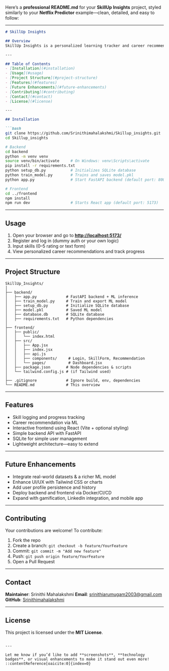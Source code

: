 Here’s a **professional README.md** for your **SkillUp Insights** project, styled similarly to your **Netflix Predictor** example—clean, detailed, and easy to follow:

---

````markdown
# SkillUp Insights

## Overview
SkillUp Insights is a personalized learning tracker and career recommender built with FastAPI and React. Users log their skills, monitor progress, and receive tailored career suggestions powered by a lightweight ML model.

---

## Table of Contents
- [Installation](#installation)  
- [Usage](#usage)  
- [Project Structure](#project-structure)  
- [Features](#features)  
- [Future Enhancements](#future-enhancements)  
- [Contributing](#contributing)  
- [Contact](#contact)  
- [License](#license)  

---

## Installation

```bash
git clone https://github.com/Srinithimahalakshmi/Skillup_insights.git
cd Skillup_insights

# Backend
cd backend
python -m venv venv
source venv/bin/activate     # On Windows: venv\Scripts\activate
pip install -r requirements.txt
python setup_db.py           # Initializes SQLite database
python train_model.py        # Trains and saves model.pkl
python app.py                # Start FastAPI backend (default port: 8000)

# Frontend
cd ../frontend
npm install
npm run dev                  # Starts React app (default port: 5173)
````

---

## Usage

1. Open your browser and go to **[http://localhost:5173/](http://localhost:5173/)**
2. Register and log in (dummy auth or your own logic)
3. Input skills (0–5 rating or text form)
4. View personalized career recommendations and track progress

---

## Project Structure

```
SkillUp_Insights/
│
├── backend/
│   ├── app.py             # FastAPI backend + ML inference
│   ├── train_model.py     # Train and export ML model
│   ├── setup_db.py        # Initialize SQLite database
│   ├── model.pkl          # Saved ML model
│   ├── database.db        # SQLite database
│   ├── requirements.txt   # Python dependencies
│
├── frontend/
│   ├── public/
│   │   └── index.html
│   ├── src/
│   │   ├── App.jsx
│   │   ├── index.jsx
│   │   ├── api.js
│   │   ├── components/     # Login, SkillForm, Recommendation
│   │   └── pages/          # Dashboard.jsx
│   ├── package.json       # Node dependencies & scripts
│   └── tailwind.config.js # (if Tailwind used)
│
├── .gitignore             # Ignore build, env, dependencies
└── README.md              # This overview
```

---

## Features

* Skill logging and progress tracking
* Career recommendation via ML
* Interactive frontend using React (Vite + optional styling)
* Simple backend API with FastAPI
* SQLite for simple user management
* Lightweight architecture—easy to extend

---

## Future Enhancements

* Integrate real-world datasets & a richer ML model
* Enhance UI/UX with Tailwind CSS or charts
* Add user profile persistence and history
* Deploy backend and frontend via Docker/CI/CD
* Expand with gamification, LinkedIn integration, and mobile app

---

## Contributing

Your contributions are welcome!
To contribute:

1. Fork the repo
2. Create a branch: `git checkout -b feature/YourFeature`
3. Commit: `git commit -m "Add new feature"`
4. Push: `git push origin feature/YourFeature`
5. Open a Pull Request

---

## Contact

**Maintainer**: Srinithi Mahalakshmi
**Email**: [srinithiarumugam2003@gmail.com](mailto:srinithiarumugam2003@gmail.com)
**GitHub**: [Srinithimahalakshmi](https://github.com/Srinithimahalakshmi)

---

## License

This project is licensed under the **MIT License**.

```

---

Let me know if you’d like to add **screenshots**, **technology badges**, or visual enhancements to make it stand out even more!
::contentReference[oaicite:0]{index=0}
```
